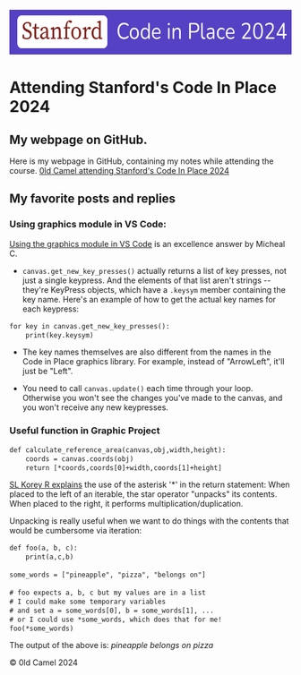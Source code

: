 <!-- PROJECT LOGO -->
<br />
<div align="center">
  <a href="[https://github.com/github_username/repo_name](https://github.com/0ldcamel/codeinplace)">
    <img src="images/CiP2024.png" alt="Logo" width="583" height="80"></a>
</div>

# Attending Stanford's Code In Place 2024

## My webpage on GitHub.
Here is my webpage in GitHub, containing my notes while attending the course.
<a href='https://0ldcamel.github.io/cip2024.html' target="_blank">0ld Camel attending Stanford's Code In Place 2024</a>

## My favorite posts and replies

### Using graphics module in VS Code:
[Using the graphics module in VS Code](https://codeinplace.stanford.edu/cip4/forum?post=ad0f48a5-9e07-41bc-a228-6076b676de98) is an excellence answer by Micheal C.

- `canvas.get_new_key_presses()` actually returns a list of key presses, not just a single keypress.  And the elements of that list aren't strings -- they're KeyPress objects, which have a `.keysym` member containing the key name.  Here's an example of how to get the actual key names for each keypress:

```
for key in canvas.get_new_key_presses():
    print(key.keysym)
```
- The key names themselves are also different from the names in the Code in Place graphics library. For example, instead of "ArrowLeft", it'll just be "Left".

- You need to call `canvas.update()` each time through your loop. Otherwise you won't see the changes you've made to the canvas, and you won't receive any new keypresses.

### Useful function in Graphic Project
```
def calculate_reference_area(canvas,obj,width,height):
    coords = canvas.coords(obj)
    return [*coords,coords[0]+width,coords[1]+height]
```
[SL Korey R explains](https://codeinplace.stanford.edu/cip4/forum?post=d43cce66-fb08-4da4-96d9-95da09e8af84) the use of the asterisk '*' in the return statement:
When placed to the left of an iterable, the star operator "unpacks" its contents. When placed to the right, it performs multiplication/duplication.

Unpacking is really useful when we want to do things with the contents that would be cumbersome via iteration:
```
def foo(a, b, c):
    print(a,c,b)

some_words = ["pineapple", "pizza", "belongs on"]

# foo expects a, b, c but my values are in a list
# I could make some temporary variables 
# and set a = some_words[0], b = some_words[1], ...
# or I could use *some_words, which does that for me!
foo(*some_words)
```
The output of the above is: _pineapple belongs on pizza_



&copy; 0ld Camel 2024
